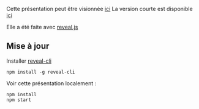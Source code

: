 Cette présentation peut être visionnée [ici](https://koumoul-dev.github.io/presentation-koumoul/)
La version courte est disponible [ici](https://koumoul-dev.github.io/presentation-koumoul/short.html)

Elle a été faite avec [reveal.js](http://lab.hakim.se/reveal-js/#/)

## Mise à jour

Installer [reveal-cli](https://github.com/cesar/reveal-cli)
```
npm install -g reveal-cli
```

Voir cette présentation localement :

```
npm install
npm start
```
